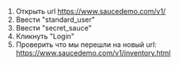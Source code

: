 1. Открыть url https://www.saucedemo.com/v1/
2. Ввести "standard_user"
3. Ввести "secret_sauce"
4. Кликнуть "Login"
5. Проверить что мы перешли на новый url: https://www.saucedemo.com/v1/inventory.html